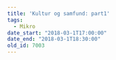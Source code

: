 ```yaml
---
title: 'Kultur og samfund: part1'
tags:
  - Mikro
date_start: "2018-03-1T17:00:00"
date_end: "2018-03-1T18:30:00"
old_id: 7003
---
```

